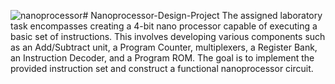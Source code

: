 ![nanoprocessor](https://github.com/user-attachments/assets/9b987f7e-f83f-4682-8c0d-48f44881cb62)# Nanoprocessor-Design-Project
The assigned laboratory task encompasses creating a 4-bit nano processor capable of executing a basic set of instructions. This involves developing various components such as an Add/Subtract unit, a Program Counter, multiplexers, a Register Bank, an Instruction Decoder, and a Program ROM. The goal is to implement the provided instruction set and construct a functional nanoprocessor circuit.

